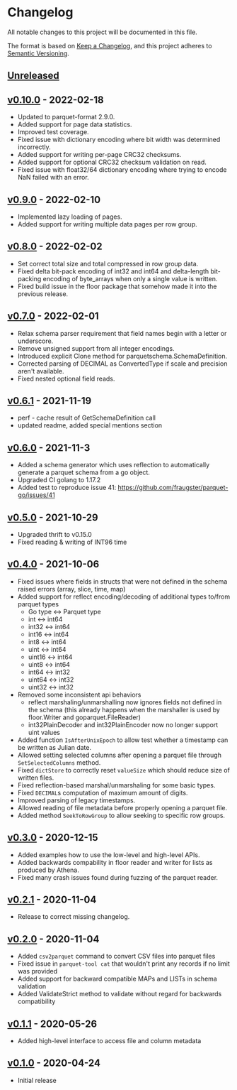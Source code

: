 # Changelog

All notable changes to this project will be documented in this file.

The format is based on [Keep a Changelog](https://keepachangelog.com/en/1.0.0/),
and this project adheres to [Semantic Versioning](https://semver.org/spec/v2.0.0.html).

## [Unreleased]

## [v0.10.0] - 2022-02-18

- Updated to parquet-format 2.9.0.
- Added support for page data statistics.
- Improved test coverage.
- Fixed issue with dictionary encoding where bit width was determined incorrectly.
- Added support for writing per-page CRC32 checksums.
- Added support for optional CRC32 checksum validation on read.
- Fixed issue with float32/64 dictionary encoding where trying to encode NaN failed with an error.

## [v0.9.0] - 2022-02-10

- Implemented lazy loading of pages.
- Added support for writing multiple data pages per row group.

## [v0.8.0] - 2022-02-02
- Set correct total size and total compressed in row group data.
- Fixed delta bit-pack encoding of int32 and int64 and delta-length bit-packing encoding of byte\_arrays when only a single value is written.
- Fixed build issue in the floor package that somehow made it into the previous release.

## [v0.7.0] - 2022-02-01
- Relax schema parser requirement that field names begin with a letter or underscore.
- Remove unsigned support from all integer encodings.
- Introduced explicit Clone method for parquetschema.SchemaDefinition.
- Corrected parsing of DECIMAL as ConvertedType if scale and precision aren't available.
- Fixed nested optional field reads.

## [v0.6.1] - 2021-11-19
- perf - cache result of GetSchemaDefinition call
- updated readme, added special mentions section

## [v0.6.0] - 2021-11-3
- Added a schema generator which uses reflection to automatically generate a parquet schema from a go object.
- Upgraded CI golang to 1.17.2
- Added test to reproduce issue 41: https://github.com/fraugster/parquet-go/issues/41 

## [v0.5.0] - 2021-10-29
- Upgraded thrift to v0.15.0
- Fixed reading & writing of INT96 time

## [v0.4.0] - 2021-10-06
- Fixed issues where fields in structs that were not defined in the schema raised errors (array, slice, time, map)
- Added support for reflect encoding/decoding of additional types to/from parquet types
    - Go type <-> Parquet type
    - int     <-> int64
    - int32   <-> int64
    - int16   <-> int64
    - int8    <-> int64
    - uint    <-> int64
    - uint16  <-> int64
    - uint8   <-> int64
    - int64   <-> int32
    - uint64  <-> int32
    - uint32  <-> int32
- Removed some inconsistent api behaviors
    - reflect marshaling/unmarshalling now ignores fields not defined in the schema (this already happens when
      the marshaller is used by floor.Writer and goparquet.FileReader)
    - int32PlainDecoder and int32PlainEncoder now no longer support uint values
- Added function `IsAfterUnixEpoch` to allow test whether a timestamp can be written as Julian date.
- Allowed setting selected columns after opening a parquet file through `SetSelectedColumns` method.
- Fixed `dictStore` to correctly reset `valueSize` which should reduce size of written files.
- Fixed reflection-based marshal/unmarshaling for some basic types.
- Fixed `DECIMAL`s computation of maximum amount of digits.
- Improved parsing of legacy timestamps.
- Allowed reading of file metadata before properly opening a parquet file.
- Added method `SeekToRowGroup` to allow seeking to specific row groups.

## [v0.3.0] - 2020-12-15
- Added examples how to use the low-level and high-level APIs.
- Added backwards compability in floor reader and writer for lists as produced by Athena.
- Fixed many crash issues found during fuzzing of the parquet reader.

## [v0.2.1] - 2020-11-04
- Release to correct missing changelog.

## [v0.2.0] - 2020-11-04
- Added `csv2parquet` command to convert CSV files into parquet files
- Fixed issue in `parquet-tool cat` that wouldn't print any records if no limit was provided
- Added support for backward compatible MAPs and LISTs in schema validation
- Added ValidateStrict method to validate without regard for backwards compatibility

## [v0.1.1] - 2020-05-26
- Added high-level interface to access file and column metadata

## [v0.1.0] - 2020-04-24
- Initial release

[Unreleased]: https://github.com/fraugster/parquet-go/compare/v0.10.0...HEAD
[v0.10.0]: https://github.com/fraugster/parquet-go/releases/tag/v0.10.0
[v0.9.0]: https://github.com/fraugster/parquet-go/releases/tag/v0.9.0
[v0.8.0]: https://github.com/fraugster/parquet-go/releases/tag/v0.8.0
[v0.7.0]: https://github.com/fraugster/parquet-go/releases/tag/v0.7.0
[v0.6.1]: https://github.com/fraugster/parquet-go/releases/tag/v0.6.1
[v0.6.0]: https://github.com/fraugster/parquet-go/releases/tag/v0.6.0
[v0.5.0]: https://github.com/fraugster/parquet-go/releases/tag/v0.5.0
[v0.4.0]: https://github.com/fraugster/parquet-go/releases/tag/v0.4.0
[v0.3.0]: https://github.com/fraugster/parquet-go/releases/tag/v0.3.0
[v0.2.1]: https://github.com/fraugster/parquet-go/releases/tag/v0.2.1
[v0.2.0]: https://github.com/fraugster/parquet-go/releases/tag/v0.2.0
[v0.1.1]: https://github.com/fraugster/parquet-go/releases/tag/v0.1.1
[v0.1.0]: https://github.com/fraugster/parquet-go/releases/tag/v0.1.0
